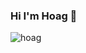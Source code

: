 ### Hi I'm Hoag 👋


![hoag](https://images.pexels.com/photos/670720/pexels-photo-670720.jpeg?auto=compress&cs=tinysrgb&dpr=2&h=650&w=940 "hoag")
